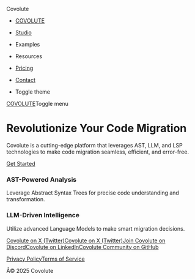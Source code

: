Covolute

* [COVOLUTE](/)

* [Studio](/example/update-imports)
* Examples
* Resources
* [Pricing](/pricing)
* [Contact](https://cal.com/covolute)
* Toggle theme

[COVOLUTE](/)Toggle menu

Revolutionize Your Code Migration
=================================

Covolute is a cutting-edge platform that leverages AST, LLM, and LSP technologies to make code migration seamless, efficient, and error-free.

[Get Started](/studio)

### AST-Powered Analysis

Leverage Abstract Syntax Trees for precise code understanding and transformation.

### LLM-Driven Intelligence

Utilize advanced Language Models to make smart migration decisions.

[Covolute on X (Twitter)](https://bsky.app/profile/covolute.com)[Covolute on X (Twitter)](https://x.com/covolute)[Join Covolute on Discord](https://discord.gg/aDMNRUuN)[Covolute on LinkedIn](https://www.linkedin.com/company/covolute)[Covolute Community on GitHub](https://github.com/covolute/community)

[Privacy Policy](/privacy)[Terms of Service](/terms)

Â© 2025 Covolute